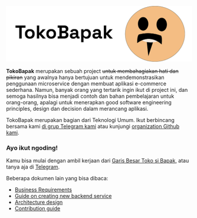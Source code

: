 <img src="https://raw.githubusercontent.com/TokoBapak/.github/master/profile/header.png" width="1000px" />

**TokoBapak** merupakan sebuah project ~~untuk membahagiakan hati dan pikiran~~ yang awalnya hanya
bertujuan untuk mendemonstrasikan penggunaan microservice dengan membuat aplikasi e-commerce sederhana.
Namun, banyak orang yang tertarik ingin ikut di project ini, dan semoga hasilnya bisa menjadi
contoh dan bahan pembelajaran untuk orang-orang, apalagi untuk menerapkan good software engineering principles,
design dan decision dalam merancang aplikasi.

TokoBapak merupakan bagian dari Teknologi Umum. Ikut berbincang bersama kami
[di grup Telegram kami](https://t.me/teknologi_umum_v2) atau kunjungi
[organization Github kami](https://github.com/teknologi-umum/).

### Ayo ikut ngoding!

Kamu bisa mulai dengan ambil kerjaan dari [Garis Besar Toko si Bapak](https://github.com/orgs/TokoBapak/projects/1/views/1),
atau tanya aja di [Telegram]((https://t.me/teknologi_umum_v2)).

Beberapa dokumen lain yang bisa dibaca:

* [Business Requirements](./BUSINESS_REQUIREMENTS.md)
* [Guide on creating new backend service](./NEW_BACKEND_SERVICE.md)
* [Architecture design](./ARCHITECTURE.md)
* [Contribution guide](./CONTRIBUTING.md)